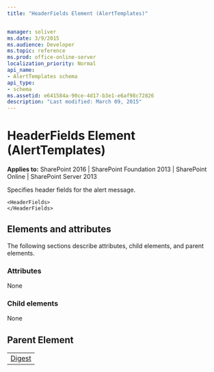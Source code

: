 ```yaml
---
title: "HeaderFields Element (AlertTemplates)"


manager: soliver
ms.date: 3/9/2015
ms.audience: Developer
ms.topic: reference
ms.prod: office-online-server
localization_priority: Normal
api_name:
- AlertTemplates schema
api_type:
- schema
ms.assetid: e641584a-90ce-4d17-b3e1-e6af98c72826
description: "Last modified: March 09, 2015"
---
```


# HeaderFields Element (AlertTemplates)

 
  
 **Applies to:** SharePoint 2016 | SharePoint Foundation 2013 | SharePoint Online | SharePoint Server 2013
  
Specifies header fields for the alert message.
  
```
<HeaderFields>
</HeaderFields>
```

## Elements and attributes

The following sections describe attributes, child elements, and parent elements.

### Attributes

None
  
### Child elements

None
  
## Parent Element

||
|:-----|
|[Digest](digest-element-alerttemplates.md)|
   

